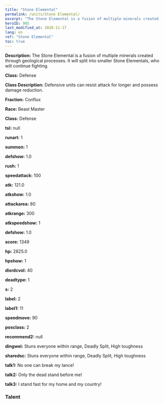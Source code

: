 ```yaml
---
title: "Stone Elemental"
permalink: /units/Stone Elemental/
excerpt: "The Stone Elemental is a fusion of multiple minerals created through geological processes. It will split into smaller Stone Elementals, who will continue fighting."
heroID: 905
last_modified_at: 2020-11-17
lang: en
ref: "Stone Elemental"
toc: true
---
```

 **Description:** The Stone Elemental is a fusion of multiple minerals created through geological processes. It will split into smaller Stone Elementals, who will continue fighting.

 **Class:** Defense

 **Class Description:** Defensive units can resist attack for longer and possess damage reduction.

 **Fraction:** Conflux

 **Race:** Beast Master

 **Class:** Defense

 **tsl:** null

 **runart:** 1

 **summon:** 1

 **defshow:** 1.0

 **rush:** 1

 **speedattack:** 100

 **atk:** 121.0

 **atkshow:** 1.0

 **attackarea:** 80

 **atkrange:** 300

 **atkspeedshow:** 1

 **defshow:** 1.0

 **score:** 1349

 **hp:** 2825.0

 **hpshow:** 1

 **disrdcvol:** 40

 **deadtype:** 1

 **s:** 2

 **label:** 2

 **label1:** 11

 **speedmove:** 90

 **posclass:** 2

 **recommend2:** null

 **dingwei:** Stuns everyone within range, Deadly Split, High toughness

 **sharedsc:** Stuns everyone within range, Deadly Split, High toughness

 **talk1:** No one can break my lance!

 **talk2:** Only the dead stand before me!

 **talk3:** I stand fast for my home and my country!

### Talent
